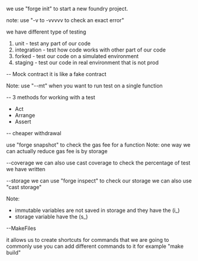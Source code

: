we use "forge init" to start a new foundry project.

note: use "-v to -vvvvv to check an exact error"

we have different type of testing
1. unit - test any part of our code
2. integration - test how code works with other part of our code
3. forked - test our code on a simulated environment
4. staging - test our code in real environment that is not prod

-- Mock contract
it is like a fake contract

Note: use "--mt" when you want to run test on a single function


-- 3 methods for working with a test
- Act
- Arrange
- Assert

-- cheaper withdrawal

use "forge snapshot" to check the gas fee for a function
Note: one way we can actually reduce gas fee is by storage


--coverage
we can also use cast coverage to check the percentage of test we have written

--storage
we can use "forge inspect" to check our storage
we can also use "cast storage"

Note: 
- immutable variables are not saved in storage and they have the (i_)
- storage variable have the (s_)


--MakeFiles

it allows us to create shortcuts for commands that we are going to commonly use
you can add different commands to it for example
"make build"